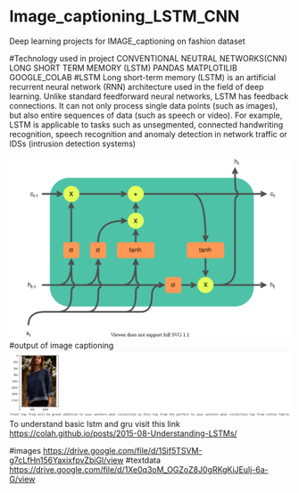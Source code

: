 # Image_captioning_LSTM_CNN
Deep learning projects for IMAGE_captioning on fashion dataset

#Technology used in project
CONVENTIONAL NEUTRAL NETWORKS(CNN)
LONG SHORT TERM MEMORY (LSTM)
PANDAS
MATPLOTILIB
GOOGLE_COLAB
 #LSTM 
 Long short-term memory (LSTM) is an artificial recurrent neural network (RNN) architecture  used in the field of deep learning. Unlike standard feedforward neural networks, LSTM has feedback connections. It can not only process single data points (such as images), but also entire sequences of data (such as speech or video). For example, LSTM is applicable to tasks such as unsegmented, connected handwriting recognition, speech recognition  and anomaly detection in network traffic or IDSs (intrusion detection systems)
 
![ ](1280px-LSTM_cell.svg.png)
 #output of image captioning
 ![](output_captioning.jpg)
 To understand basic lstm and gru 
 visit this link https://colah.github.io/posts/2015-08-Understanding-LSTMs/
 
 #images
https://drive.google.com/file/d/1Sif5TSVM-g7cLfHn156YaxixfpvZbiGl/view
 #textdata
https://drive.google.com/file/d/1Xe0q3oM_OGZoZ8J0gRKgKiJEulj-6a-G/view
